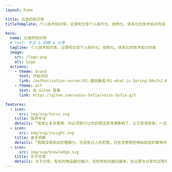 ```yaml
---
layout: home

title: 云逸的知识库
titleTemplate: 个人技术知识库，记录和分享个人碎片化、结构化、体系化的技术知识内容

hero:
  name: 云逸的知识库
  # text: 专注 & 洞察 & 分享
  tagline: 个人技术知识库，记录和分享个人碎片化、结构化、体系化的技术知识内容
  image:
    src: /logo.png
    alt: Logo
  actions:
    - theme: brand
      text: 开始浏览
      link: /authorization-server/01-基础集成/01-what-is-Spring-OAuth2-Authorization-Server
    - theme: alt
      text: 在 Gitee 查看
      link: https://gitee.com/vains-Sofia/vains-Sofia.git

features:
  - icon:
      src: img/svg/focus.svg
    title: 保持专注
    details: “简单比复杂更难，你必须努力让你的想法变得清晰明了，让它变得简单。一旦你做到了简单，你就能搬动大山。” -- 乔布斯
  - icon:
      src: img/svg/insight.svg
    title: 善于洞察
    details: “我既没有突出的理解力，也没有过人的机智。只在觉察那些稍纵即逝的事物并对其进行精细观察的能力上，我可能在普通人之上。” -- 达尔文
  - icon:
      src: img/svg/knowledge.svg
    title: 乐于分享
    details: 关于分享，有形的物品越分越少，无形的知识越分越多。在记录与分享的过程中, 梳理所学, 交流所得, 必有所获。
---
```

